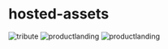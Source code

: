 # hosted-assets
![tribute](https://user-images.githubusercontent.com/88972672/134695138-61c189b9-8c07-4fcc-864d-8b69f6f2c86a.png)
![productlanding](https://user-images.githubusercontent.com/88972672/134695595-9048d869-21d7-45f3-bf62-b7cc3b76f64d.png)
![productlanding](https://user-images.githubusercontent.com/88972672/134695595-9048d869-21d7-45f3-bf62-b7cc3b76f64d.png)
